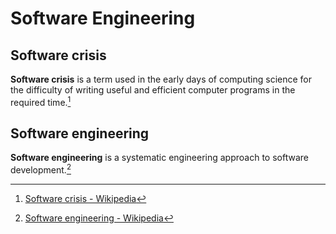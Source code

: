 # Software Engineering
## Software crisis
**Software crisis** is a term used in the early days of computing science for the difficulty of writing useful and efficient computer programs in the required time.[^crisis-wiki]

## Software engineering
**Software engineering** is a systematic engineering approach to software development.[^wiki]


[^crisis-wiki]: [Software crisis - Wikipedia](https://en.wikipedia.org/wiki/Software_crisis)
[^wiki]: [Software engineering - Wikipedia](https://en.wikipedia.org/wiki/Software_engineering)